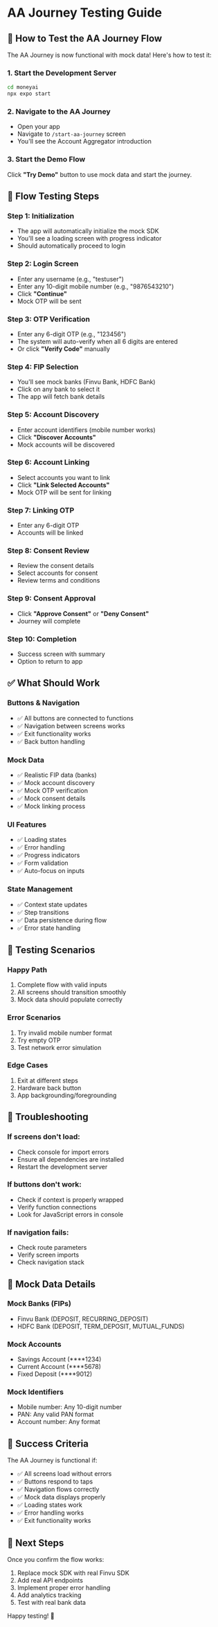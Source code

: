 # AA Journey Testing Guide

## 🚀 How to Test the AA Journey Flow

The AA Journey is now functional with mock data! Here's how to test it:

### 1. Start the Development Server
```bash
cd moneyai
npx expo start
```

### 2. Navigate to the AA Journey
- Open your app
- Navigate to `/start-aa-journey` screen
- You'll see the Account Aggregator introduction

### 3. Start the Demo Flow
Click **"Try Demo"** button to use mock data and start the journey.

## 📱 Flow Testing Steps

### Step 1: Initialization
- The app will automatically initialize the mock SDK
- You'll see a loading screen with progress indicator
- Should automatically proceed to login

### Step 2: Login Screen
- Enter any username (e.g., "testuser")
- Enter any 10-digit mobile number (e.g., "9876543210")
- Click **"Continue"**
- Mock OTP will be sent

### Step 3: OTP Verification
- Enter any 6-digit OTP (e.g., "123456")
- The system will auto-verify when all 6 digits are entered
- Or click **"Verify Code"** manually

### Step 4: FIP Selection
- You'll see mock banks (Finvu Bank, HDFC Bank)
- Click on any bank to select it
- The app will fetch bank details

### Step 5: Account Discovery
- Enter account identifiers (mobile number works)
- Click **"Discover Accounts"**
- Mock accounts will be discovered

### Step 6: Account Linking
- Select accounts you want to link
- Click **"Link Selected Accounts"**
- Mock OTP will be sent for linking

### Step 7: Linking OTP
- Enter any 6-digit OTP
- Accounts will be linked

### Step 8: Consent Review
- Review the consent details
- Select accounts for consent
- Review terms and conditions

### Step 9: Consent Approval
- Click **"Approve Consent"** or **"Deny Consent"**
- Journey will complete

### Step 10: Completion
- Success screen with summary
- Option to return to app

## ✅ What Should Work

### Buttons & Navigation
- ✅ All buttons are connected to functions
- ✅ Navigation between screens works
- ✅ Exit functionality works
- ✅ Back button handling

### Mock Data
- ✅ Realistic FIP data (banks)
- ✅ Mock account discovery
- ✅ Mock OTP verification
- ✅ Mock consent details
- ✅ Mock linking process

### UI Features
- ✅ Loading states
- ✅ Error handling
- ✅ Progress indicators
- ✅ Form validation
- ✅ Auto-focus on inputs

### State Management
- ✅ Context state updates
- ✅ Step transitions
- ✅ Data persistence during flow
- ✅ Error state handling

## 🐛 Testing Scenarios

### Happy Path
1. Complete flow with valid inputs
2. All screens should transition smoothly
3. Mock data should populate correctly

### Error Scenarios
1. Try invalid mobile number format
2. Try empty OTP
3. Test network error simulation

### Edge Cases
1. Exit at different steps
2. Hardware back button
3. App backgrounding/foregrounding

## 🔧 Troubleshooting

### If screens don't load:
- Check console for import errors
- Ensure all dependencies are installed
- Restart the development server

### If buttons don't work:
- Check if context is properly wrapped
- Verify function connections
- Look for JavaScript errors in console

### If navigation fails:
- Check route parameters
- Verify screen imports
- Check navigation stack

## 📝 Mock Data Details

### Mock Banks (FIPs)
- Finvu Bank (DEPOSIT, RECURRING_DEPOSIT)
- HDFC Bank (DEPOSIT, TERM_DEPOSIT, MUTUAL_FUNDS)

### Mock Accounts
- Savings Account (****1234)
- Current Account (****5678)
- Fixed Deposit (****9012)

### Mock Identifiers
- Mobile number: Any 10-digit number
- PAN: Any valid PAN format
- Account number: Any format

## 🎯 Success Criteria

The AA Journey is functional if:
- ✅ All screens load without errors
- ✅ Buttons respond to taps
- ✅ Navigation flows correctly
- ✅ Mock data displays properly
- ✅ Loading states work
- ✅ Error handling works
- ✅ Exit functionality works

## 🚀 Next Steps

Once you confirm the flow works:
1. Replace mock SDK with real Finvu SDK
2. Add real API endpoints
3. Implement proper error handling
4. Add analytics tracking
5. Test with real bank data

Happy testing! 🎉